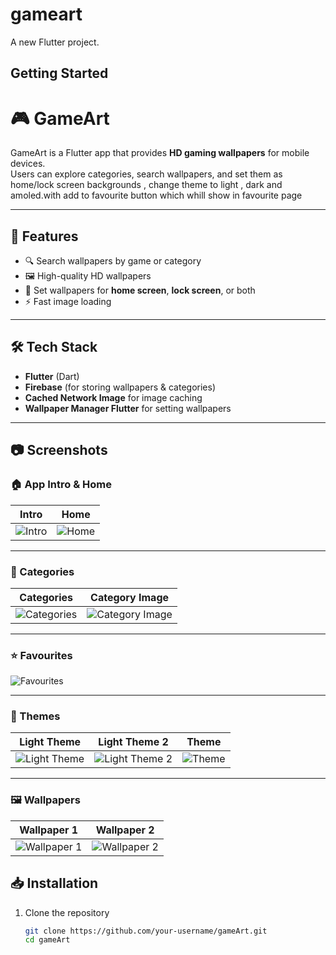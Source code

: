 # gameart

A new Flutter project.

## Getting Started

# 🎮 GameArt

GameArt is a Flutter app that provides **HD gaming wallpapers** for mobile devices.  
Users can explore categories, search wallpapers, and set them as home/lock screen backgrounds , change theme to light , dark and amoled.with add to favourite button which whill show in favourite page

---

## 🚀 Features
- 🔍 Search wallpapers by game or category  
- 🖼️ High-quality HD wallpapers  
- 📲 Set wallpapers for **home screen**, **lock screen**, or both  
- ⚡ Fast image loading 

---

## 🛠️ Tech Stack
- **Flutter** (Dart)  
- **Firebase** (for storing wallpapers & categories)  
- **Cached Network Image** for image caching  
- **Wallpaper Manager Flutter** for setting wallpapers  

---

## 📷 Screenshots

### 🏠 App Intro & Home
| Intro | Home |
|-------|------|
| ![Intro](screenshots/Intro.png) | ![Home](screenshots/HomePage.png) |

---

### 📂 Categories
| Categories | Category Image |
|------------|----------------|
| ![Categories](screenshots/category.png) | ![Category Image](screenshots/categoryimage.png) |

---

### ⭐ Favourites
![Favourites](screenshots/favourites.png)

---

### 🎨 Themes
| Light Theme | Light Theme 2 | Theme |
|-------------|---------------|-------|
| ![Light Theme](screenshots/lightTheme.png) | ![Light Theme 2](screenshots/lighttheme(2).png) | ![Theme](screenshots/theme.png) |

---

### 🖼️ Wallpapers
| Wallpaper 1 | Wallpaper 2 |
|-------------|-------------|
| ![Wallpaper 1](screenshots/wallpaper.png) | ![Wallpaper 2](screenshots/wallpaper2.png) |





## 📥 Installation
1. Clone the repository  
   ```bash
   git clone https://github.com/your-username/gameArt.git
   cd gameArt
